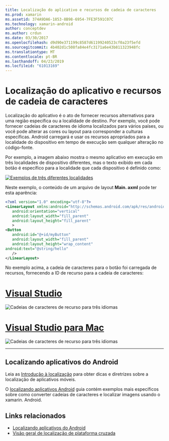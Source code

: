 ```yaml
---
title: Localização do aplicativo e recursos de cadeia de caracteres
ms.prod: xamarin
ms.assetid: 374A9DA6-1853-8B98-6954-7FE3F591C07C
ms.technology: xamarin-android
author: conceptdev
ms.author: crdun
ms.date: 03/30/2017
ms.openlocfilehash: d9d90e371199c8587d61199240523cf0a23f5efd
ms.sourcegitcommit: 4b402d1c508fa84e4fc3171a6e43b811323948fc
ms.translationtype: MT
ms.contentlocale: pt-BR
ms.lasthandoff: 04/23/2019
ms.locfileid: "61013169"
---
```

# <a name="application-localization-and-string-resources"></a>Localização do aplicativo e recursos de cadeia de caracteres

Localização do aplicativo é o ato de fornecer recursos alternativos para uma região específica ou a localidade de destino. Por exemplo, você pode fornecer cadeias de caracteres de idioma localizados para vários países, ou você pode alterar as cores ou layout para corresponder a culturas específicas. Android carregará e usar os recursos apropriados para a localidade do dispositivo em tempo de execução sem qualquer alteração no código-fonte.

Por exemplo, a imagem abaixo mostra o mesmo aplicativo em execução em três localidades de dispositivo diferentes, mas o texto exibido em cada botão é específico para a localidade que cada dispositivo é definido como:

[![Exemplos de três diferentes localidades](application-localization-images/01-click-me-sml.png)](application-localization-images/01-click-me.png#lightbox)

Neste exemplo, o conteúdo de um arquivo de layout **Main. axml** pode ter esta aparência:

```xml
<?xml version="1.0" encoding="utf-8"?>
<LinearLayout xmlns:android="http://schemas.android.com/apk/res/android"
   android:orientation="vertical"
   android:layout_width="fill_parent"
   android:layout_height="fill_parent"
   >
<Button  
   android:id="@+id/myButton"
   android:layout_width="fill_parent"
   android:layout_height="wrap_content"
android:text="@string/hello"
   />
</LinearLayout>
```

No exemplo acima, a cadeia de caracteres para o botão foi carregada de recursos, fornecendo a ID de recurso para a cadeia de caracteres:

# <a name="visual-studiotabwindows"></a>[Visual Studio](#tab/windows)

![Cadeias de caracteres de recurso para três idiomas](application-localization-images/02-resource-strings-vs.png)
 
# <a name="visual-studio-for-mactabmacos"></a>[Visual Studio para Mac](#tab/macos)

![Cadeias de caracteres de recurso para três idiomas](application-localization-images/02-resource-strings-xs.png)
 
-----
 
## <a name="localizing-android-apps"></a>Localizando aplicativos do Android

Leia as [Introdução à localização](~/cross-platform/app-fundamentals/localization.md) para obter dicas e diretrizes sobre a localização de aplicativos móveis.

O [localizando aplicativos Android](~/android/app-fundamentals/localization.md) guia contém exemplos mais específicos sobre como converter cadeias de caracteres e localizar imagens usando o xamarin. Android.



## <a name="related-links"></a>Links relacionados

- [Localizando aplicativos do Android](~/android/app-fundamentals/localization.md)
- [Visão geral de localização de plataforma cruzada](~/cross-platform/app-fundamentals/localization.md)
